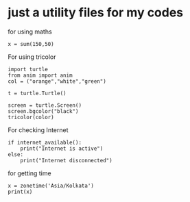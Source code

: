 # just a utility files for my codes


for using maths
```
x = sum(150,50)
```

For using tricolor

```
import turtle
from anim import anim
col = ("orange","white","green")

t = turtle.Turtle()

screen = turtle.Screen()
screen.bgcolor("black")
tricolor(color)
```
For checking Internet
```
if internet_available():
    print("Internet is active")
else:
    print("Internet disconnected")

```
for getting time
```
x = zonetime('Asia/Kolkata')
print(x)
```
